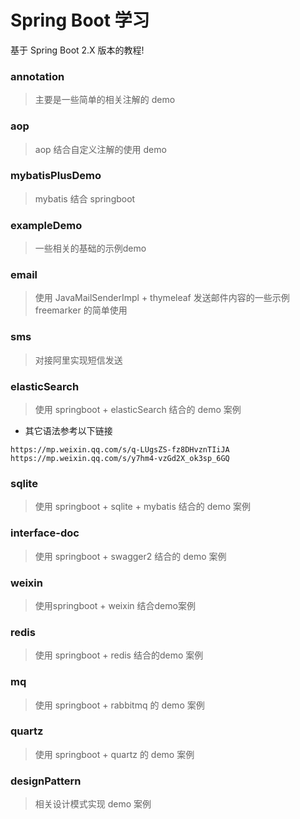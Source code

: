 # Spring Boot 学习

基于 Spring Boot 2.X 版本的教程!

### annotation

> 主要是一些简单的相关注解的 demo

### aop

> aop 结合自定义注解的使用 demo

### mybatisPlusDemo

> mybatis 结合 springboot

### exampleDemo

> 一些相关的基础的示例demo

### email

> 使用 JavaMailSenderImpl + thymeleaf 发送邮件内容的一些示例
> freemarker 的简单使用

### sms

> 对接阿里实现短信发送

### elasticSearch

> 使用 springboot + elasticSearch 结合的 demo 案例

* 其它语法参考以下链接

~~~ http
https://mp.weixin.qq.com/s/q-LUgsZS-fz8DHvznTIiJA
https://mp.weixin.qq.com/s/y7hm4-vzGd2X_ok3sp_6GQ
~~~

### sqlite

> 使用 springboot + sqlite + mybatis 结合的 demo 案例

### interface-doc

> 使用 springboot + swagger2 结合的 demo 案例

### weixin

> 使用springboot + weixin 结合demo案例

### redis

> 使用 springboot + redis 结合的demo 案例

### mq

> 使用 springboot + rabbitmq 的 demo 案例

### quartz

> 使用 springboot + quartz 的 demo 案例

### designPattern

> 相关设计模式实现 demo 案例